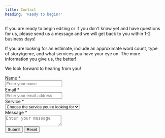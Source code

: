```yaml
---
title: Contact
heading: 'Ready to begin?'
---
```


If you are ready to begin editing or if you don't know yet and have questions for us, please send us a message and we will get back to you within 1-2 business days!

If you are looking for an estimate, include an approximate word count, type of story/genre, and what services you have your eye on. The more information you give us, the better!

We look forward to hearing from you!

<script type="text/javascript">var submitted=false;</script>
<iframe name="hidden_iframe" id="hidden_iframe" style="display:none;" onload="if(submitted) {window.location='/contact/thankyou';}"></iframe>
<form id="contact-form" action="https://docs.google.com/forms/d/e/1FAIpQLSf4cBdr-avobkUsmoZLj_scy_YlL3V6DNnhL3JDPXJNEjLU7A/formResponse" method="post" target="hidden_iframe" onsubmit="submitted=true;">
	<div class="form-field">
		<div class="form-label">
			<label class="inline">Name <span class="required">*</span></label>
		</div>
		<div class="form-data">
			<div class="form-input-wrapper">
				<input autocomplete="on" name="entry.1507132880" placeholder="Enter your name" required="required" type="text" value="">
			</div>
		</div>
	</div>
	<div class="form-field">
		<div class="form-label">
			<label class="inline">Email <span class="required">*</span></label>
		</div>
		<div class="form-data">
			<div class="form-input-wrapper">
				<input autocomplete="on" name="entry.430227335" placeholder="Enter your email address" required="required" type="email" value="">
			</div>
		</div>
	</div>
	<div class="form-field">
		<div class="form-label">
			<label class="inline">Service <span class="required">*</span></label>
		</div>
		<div class="form-data">
			<div class="form-select-wrapper">
				<select name="entry.1325649395" required="required">
					<option disabled selected value="">
						Choose the service you're looking for
					</option>
					<option value="developmental">
						Developmental Editing
					</option>
					<option value="assessment">
						Manuscript Assessment
					</option>
					<option value="partial">
						Partial Developmental Edit Package
					</option>
					<option value="coaching">
						Writing Coach
					</option>
					<option value="second">
						Second-Read Review
					</option>
					<option value="copy">
						Manuscript Copyedit
					</option>
					<option value="unsure">
						Not sure yet...
					</option>
				</select>
			</div>
		</div>
	</div>
	<div class="form-field">
		<div class="form-label">
			<label class="inline">Message <span class="required">*</span></label>
		</div>
		<div class="form-data">
			<div class="form-textarea-wrapper">
				<textarea class="input" name="entry.1663698665" placeholder="Enter your message" required="required"></textarea>
			</div>
		</div>
	</div>
	<input id="honeypot" style="display:none;" type="text" value="">
	<div class="buttons">
		<button class="button" type="submit">Submit</button> <button class="button" type="reset">Reset</button>
	</div>
</form>